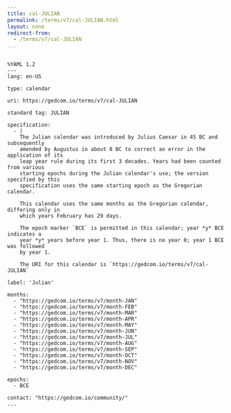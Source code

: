 ```yaml
---
title: cal-JULIAN
permalink: /terms/v7/cal-JULIAN.html
layout: none
redirect-from:
  - /terms/v7/cal-JULIAN
...
```


```

%YAML 1.2
---
lang: en-US

type: calendar

uri: https://gedcom.io/terms/v7/cal-JULIAN

standard tag: JULIAN

specification:
  - |
    The Julian calendar was introduced by Julius Caesar in 45 BC and subsequently
    amended by Augustus in about 8 BC to correct an error in the application of its
    leap year rule during its first 3 decades. Years had been counted from various
    starting epochs during the Julian calendar's use; the version specified by this
    specification uses the same starting epoch as the Gregorian calendar.
    
    This calendar uses the same months as the Gregorian calendar, differing only in
    which years February has 29 days.
    
    The epoch marker `BCE` is permitted in this calendar; year *y* BCE indicates a
    year *y* years before year 1. Thus, there is no year 0; year 1 BCE was followed
    by year 1.
    
    The URI for this calendar is `https://gedcom.io/terms/v7/cal-JULIAN`

label: 'Julian'

months:
  - "https://gedcom.io/terms/v7/month-JAN"
  - "https://gedcom.io/terms/v7/month-FEB"
  - "https://gedcom.io/terms/v7/month-MAR"
  - "https://gedcom.io/terms/v7/month-APR"
  - "https://gedcom.io/terms/v7/month-MAY"
  - "https://gedcom.io/terms/v7/month-JUN"
  - "https://gedcom.io/terms/v7/month-JUL"
  - "https://gedcom.io/terms/v7/month-AUG"
  - "https://gedcom.io/terms/v7/month-SEP"
  - "https://gedcom.io/terms/v7/month-OCT"
  - "https://gedcom.io/terms/v7/month-NOV"
  - "https://gedcom.io/terms/v7/month-DEC"

epochs:
  - BCE

contact: "https://gedcom.io/community/"
...

```
